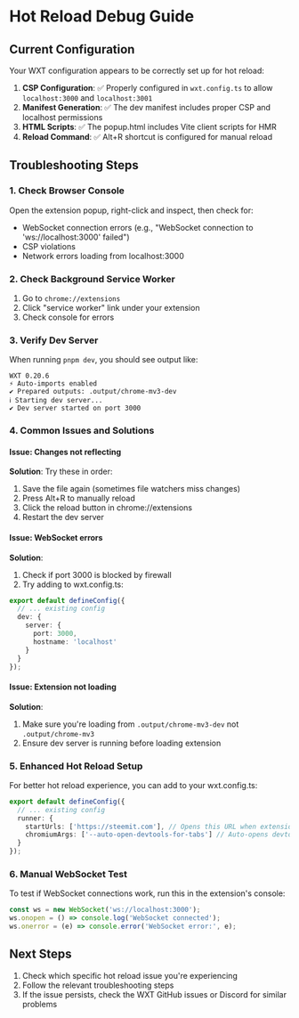 # Hot Reload Debug Guide

## Current Configuration

Your WXT configuration appears to be correctly set up for hot reload:

1. **CSP Configuration**: ✅ Properly configured in `wxt.config.ts` to allow `localhost:3000` and `localhost:3001`
2. **Manifest Generation**: ✅ The dev manifest includes proper CSP and localhost permissions
3. **HTML Scripts**: ✅ The popup.html includes Vite client scripts for HMR
4. **Reload Command**: ✅ Alt+R shortcut is configured for manual reload

## Troubleshooting Steps

### 1. Check Browser Console
Open the extension popup, right-click and inspect, then check for:
- WebSocket connection errors (e.g., "WebSocket connection to 'ws://localhost:3000' failed")
- CSP violations
- Network errors loading from localhost:3000

### 2. Check Background Service Worker
1. Go to `chrome://extensions`
2. Click "service worker" link under your extension
3. Check console for errors

### 3. Verify Dev Server
When running `pnpm dev`, you should see output like:
```
WXT 0.20.6
⚡ Auto-imports enabled
✔ Prepared outputs: .output/chrome-mv3-dev
ℹ Starting dev server...
✔ Dev server started on port 3000
```

### 4. Common Issues and Solutions

#### Issue: Changes not reflecting
**Solution**: Try these in order:
1. Save the file again (sometimes file watchers miss changes)
2. Press Alt+R to manually reload
3. Click the reload button in chrome://extensions
4. Restart the dev server

#### Issue: WebSocket errors
**Solution**: 
1. Check if port 3000 is blocked by firewall
2. Try adding to wxt.config.ts:
```typescript
export default defineConfig({
  // ... existing config
  dev: {
    server: {
      port: 3000,
      hostname: 'localhost'
    }
  }
});
```

#### Issue: Extension not loading
**Solution**:
1. Make sure you're loading from `.output/chrome-mv3-dev` not `.output/chrome-mv3`
2. Ensure dev server is running before loading extension

### 5. Enhanced Hot Reload Setup

For better hot reload experience, you can add to your wxt.config.ts:

```typescript
export default defineConfig({
  // ... existing config
  runner: {
    startUrls: ['https://steemit.com'], // Opens this URL when extension loads
    chromiumArgs: ['--auto-open-devtools-for-tabs'] // Auto-opens devtools
  }
});
```

### 6. Manual WebSocket Test

To test if WebSocket connections work, run this in the extension's console:
```javascript
const ws = new WebSocket('ws://localhost:3000');
ws.onopen = () => console.log('WebSocket connected');
ws.onerror = (e) => console.error('WebSocket error:', e);
```

## Next Steps

1. Check which specific hot reload issue you're experiencing
2. Follow the relevant troubleshooting steps
3. If the issue persists, check the WXT GitHub issues or Discord for similar problems